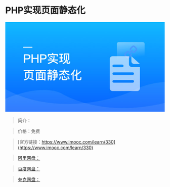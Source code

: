 # PHP实现页面静态化

![img](../../assets/5fe442e3000139de05400304.jpg)

> 简介：

> 价格：免费

> [官方链接：https://www.imooc.com/learn/330](https://www.imooc.com/learn/330)

> [阿里网盘：]()

> [百度网盘：]()

> [夸克网盘：]()
